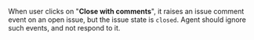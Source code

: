 When user clicks on "**Close with comments**", it raises an issue comment event on an open issue, but the issue state is `closed`. Agent should ignore such events, and not respond to it.